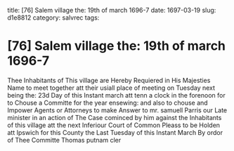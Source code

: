title: [76] Salem village the: 19th of march 1696-7
date: 1697-03-19
slug: d1e8812
category: salvrec
tags: 


<div markdown class="doc" id="d1e8812">


# [76] Salem village the: 19th of march 1696-7

Thee Inhabitants of This village are Hereby Requiered in His Majesties Name to meet together att their usiall place of meeting on Tuesday next being the: 23d Day of this Instant march att tenn a clock in the forenoon for to Chouse a Committe for the year ensewing: and also to chouse and Impower Agents or Attorneys to make Answer to mr. samuell Parris our Late minister in an action of The Case cominced by him against the Inhabitants of this village att the next Inferiour Court of Common Pleass to be Holden att Ipswich for this County the Last Tuesday of this Instant March  By ordor of Thee Committe Thomas putnam cler
</div>